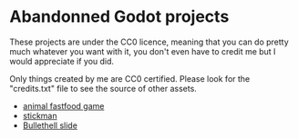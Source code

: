 # Abandonned Godot projects
These projects are under the CC0 licence, meaning that you can do pretty much whatever you want with it, you don't even have to credit me but I would appreciate if you did.

Only things created by me are CC0 certified. Please look for the "credits.txt" file to see the source of other assets.

- [animal fastfood game](https://github.com/Gyrcas/animal_fastfood_game)
- [stickman](https://github.com/Gyrcas/stickman)
- [Bullethell slide](https://github.com/Gyrcas/Bullethell_slide)
